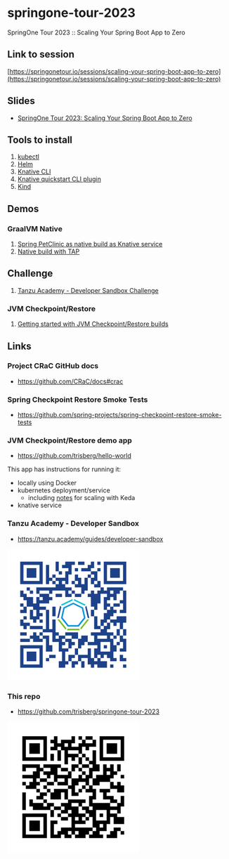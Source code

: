 # springone-tour-2023

SpringOne Tour 2023 :: Scaling Your Spring Boot App to Zero

## Link to session

[https://springonetour.io/sessions/scaling-your-spring-boot-app-to-zero](https://springonetour.io/sessions/scaling-your-spring-boot-app-to-zero)


## Slides

- [SpringOne Tour 2023: Scaling Your Spring Boot App to Zero](https://github.com/trisberg/springone-tour-2023/blob/main/SpringOne%20Tour%202023_%20Scaling%20Your%20Spring%20Boot%20App%20to%20Zero.pdf)

## Tools to install

1. [kubectl](https://kubernetes.io/docs/tasks/tools/#kubectl)
1. [Helm](https://helm.sh/docs/intro/install/)
1. [Knative CLI](https://knative.dev/docs/client/install-kn/)
1. [Knative quickstart CLI plugin](https://github.com/knative-extensions/kn-plugin-quickstart#kn-plugin-quickstart)
1. [Kind](https://kind.sigs.k8s.io/docs/user/quick-start/)

## Demos

### GraalVM Native

1. [Spring PetClinic as native build as Knative service](PetClinic-native-on-knative.md)
1. [Native build with TAP](TAP-native-build.md)

## Challenge

1. [Tanzu Academy - Developer Sandbox Challenge](Sandbox-challenge.md)

### JVM Checkpoint/Restore

1. [Getting started with JVM Checkpoint/Restore builds](JVM-checkpoint-restore.md)

## Links

### Project CRaC GitHub docs

- https://github.com/CRaC/docs#crac

### Spring Checkpoint Restore Smoke Tests 

- https://github.com/spring-projects/spring-checkpoint-restore-smoke-tests

### JVM Checkpoint/Restore demo app

- https://github.com/trisberg/hello-world

This app has instructions for running it:
- locally using Docker
- kubernetes deployment/service
    - including [notes](https://github.com/trisberg/hello-world/blob/main/keda/README.md) for scaling with Keda
- knative service

### Tanzu Academy - Developer Sandbox

- https://tanzu.academy/guides/developer-sandbox

<img src="images/bit.ly_TanzuDevTry.png" alt="QR Code" width="300"/>

### This repo

- https://github.com/trisberg/springone-tour-2023

<img src="images/springone-tour-2023.png" alt="QR Code" width="300"/>
